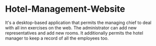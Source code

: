 # Hotel-Management-Website
It's a desktop-based application that permits the managing chief to deal with all inn exercises on the web. The administrator can add new representatives and add new rooms. It additionally permits the hotel manager to keep a record of all the employees too.
